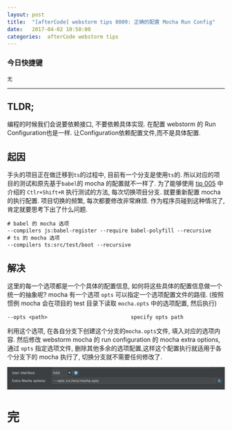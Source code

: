 ```yaml
---
layout: post
title:  "[afterCode] webstorm tips 0009: 正确的配置 Mocha Run Config"
date:   2017-04-02 10:50:00
categories:  afterCode webstorm tips
---
```


### 今日快捷键

```
无
```
----

## TLDR;

编程的时候我们会说要依赖接口, 不要依赖具体实现. 在配置 webstorm 的 Run Configuration也是一样. 让Configuration依赖配置文件,而不是具体配置.

## 起因

手头的项目正在做迁移到`ts`的过程中, 目前有一个分支是使用`ts`的. 所以对应的项目的测试和原先基于`babel`的 mocha 的配置就不一样了. 为了能够使用 [tip 005](http://aftercode.club/aftercode/webstorm/tips/2017/03/12/webstorm-tips-0005.html) 中介绍的 `Ctlr+Shift+R` 执行测试的方法,  每次切换项目分支. 就要重新配置 mocha 的执行配置. 项目切换的频繁, 每次都要修改非常麻烦. 作为程序员碰到这种情况了,肯定就要思考下出了什么问题.

```text
# babel 的 mocha 选项
--compilers js:babel-register --require babel-polyfill --recursive
# ts 的 mocha 选项
--compilers ts:src/test/boot --recursive
```

## 解决

这里的每一个选项都是一个个具体的配置信息, 如何将这些具体的配置信息做一个统一的抽象呢? mocha 有一个选项 `opts` 可以指定一个选项配置文件的路径. (按照惯例 mocha 会在项目的 test 目录下读取 `mocha.opts` 中的选项配置, 然后执行)

```
--opts <path>                           specify opts path
```	


利用这个选项, 在各自分支下创建这个分支的`mocha.opts`文件, 填入对应的选项内容. 然后修改 webstorm mocha 的 run configuration 的 mocha extra options, 通过 `opts` 指定选项文件, 删除其他多余的选项配置,这样这个配置执行就适用于各个分支下的 mocha 执行了, 切换分支就不需要任何修改了.

![mocha extra optiosn](https://raw.githubusercontent.com/stormslowly/stormslowly.github.io/master/imgs/mocha_extra_opt.png)


# 完
